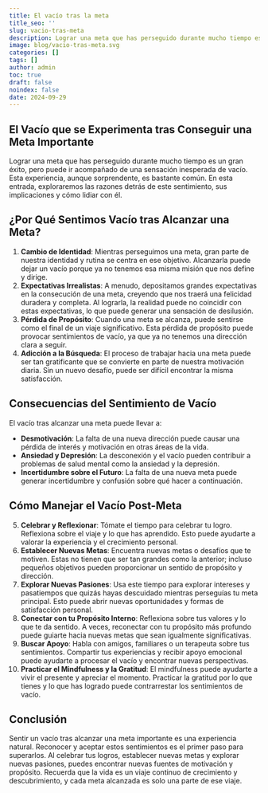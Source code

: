 ```yaml
---
title: El vacío tras la meta
title_seo: ''
slug: vacio-tras-meta
description: Lograr una meta que has perseguido durante mucho tiempo es un gran éxito, pero puede ir acompañado de una sensación inesperada de vacío. Esta experiencia…
image: blog/vacio-tras-meta.svg
categories: []
tags: []
author: admin
toc: true
draft: false
noindex: false
date: 2024-09-29
---
```


## El Vacío que se Experimenta tras Conseguir una Meta Importante

Lograr una meta que has perseguido durante mucho tiempo es un gran éxito, pero puede ir acompañado de una sensación inesperada de vacío. Esta experiencia, aunque sorprendente, es bastante común. En esta entrada, exploraremos las razones detrás de este sentimiento, sus implicaciones y cómo lidiar con él.

## ¿Por Qué Sentimos Vacío tras Alcanzar una Meta?

1. **Cambio de Identidad**: Mientras perseguimos una meta, gran parte de nuestra identidad y rutina se centra en ese objetivo. Alcanzarla puede dejar un vacío porque ya no tenemos esa misma misión que nos define y dirige.
2. **Expectativas Irrealistas**: A menudo, depositamos grandes expectativas en la consecución de una meta, creyendo que nos traerá una felicidad duradera y completa. Al lograrla, la realidad puede no coincidir con estas expectativas, lo que puede generar una sensación de desilusión.
3. **Pérdida de Propósito**: Cuando una meta se alcanza, puede sentirse como el final de un viaje significativo. Esta pérdida de propósito puede provocar sentimientos de vacío, ya que ya no tenemos una dirección clara a seguir.
4. **Adicción a la Búsqueda**: El proceso de trabajar hacia una meta puede ser tan gratificante que se convierte en parte de nuestra motivación diaria. Sin un nuevo desafío, puede ser difícil encontrar la misma satisfacción.

## Consecuencias del Sentimiento de Vacío

El vacío tras alcanzar una meta puede llevar a:

- **Desmotivación**: La falta de una nueva dirección puede causar una pérdida de interés y motivación en otras áreas de la vida.
- **Ansiedad y Depresión**: La desconexión y el vacío pueden contribuir a problemas de salud mental como la ansiedad y la depresión.
- **Incertidumbre sobre el Futuro**: La falta de una nueva meta puede generar incertidumbre y confusión sobre qué hacer a continuación.

## Cómo Manejar el Vacío Post-Meta

5. **Celebrar y Reflexionar**: Tómate el tiempo para celebrar tu logro. Reflexiona sobre el viaje y lo que has aprendido. Esto puede ayudarte a valorar la experiencia y el crecimiento personal.
6. **Establecer Nuevas Metas**: Encuentra nuevas metas o desafíos que te motiven. Estas no tienen que ser tan grandes como la anterior; incluso pequeños objetivos pueden proporcionar un sentido de propósito y dirección.
7. **Explorar Nuevas Pasiones**: Usa este tiempo para explorar intereses y pasatiempos que quizás hayas descuidado mientras perseguías tu meta principal. Esto puede abrir nuevas oportunidades y formas de satisfacción personal.
8. **Conectar con tu Propósito Interno**: Reflexiona sobre tus valores y lo que te da sentido. A veces, reconectar con tu propósito más profundo puede guiarte hacia nuevas metas que sean igualmente significativas.
9. **Buscar Apoyo**: Habla con amigos, familiares o un terapeuta sobre tus sentimientos. Compartir tus experiencias y recibir apoyo emocional puede ayudarte a procesar el vacío y encontrar nuevas perspectivas.
10. **Practicar el Mindfulness y la Gratitud**: El mindfulness puede ayudarte a vivir el presente y apreciar el momento. Practicar la gratitud por lo que tienes y lo que has logrado puede contrarrestar los sentimientos de vacío.

## Conclusión

Sentir un vacío tras alcanzar una meta importante es una experiencia natural. Reconocer y aceptar estos sentimientos es el primer paso para superarlos. Al celebrar tus logros, establecer nuevas metas y explorar nuevas pasiones, puedes encontrar nuevas fuentes de motivación y propósito. Recuerda que la vida es un viaje continuo de crecimiento y descubrimiento, y cada meta alcanzada es solo una parte de ese viaje.
